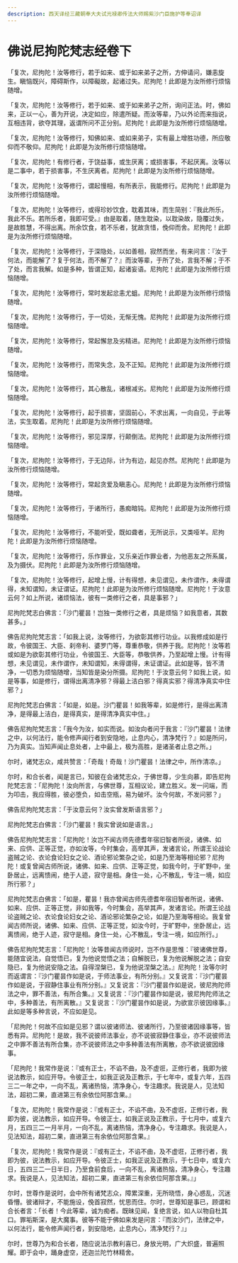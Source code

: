 ```yaml
---
description: 西天译经三藏朝奉大夫试光禄卿传法大师赐紫沙门臣施护等奉诏译
---
```


# 佛说尼拘陀梵志经卷下

「复次，尼拘陀！汝等修行，若于如来、或于如来弟子之所，方伸请问，嫌恚旋生。瞋恼既兴，障碍斯作，以障礙故，起诸过失。尼拘陀！此即是为汝所修行烦恼随增。

「复次，尼拘陀！汝等修行，若于如来、或于如来弟子之所，询问正法。时，佛如来，正以一心，善为开说，决定如应，除遣所疑。而汝等辈，乃以外论而来指说，互相违背，欲夺其理，返谓所问不正分别。尼拘陀！此即是为汝所修行烦恼随增。

「复次，尼拘陀！汝等修行，知佛如来、或如来弟子，实有最上增胜功德，所应敬仰而不敬仰。尼拘陀！此即是为汝所修行烦恼随增。

「复次，尼拘陀！有修行者，于饶益事，或生厌离；或损害事，不起厌离。汝等以是二事中，若于损害事，不生厌离者。尼拘陀！此即是为汝所修行烦恼随增。

「复次，尼拘陀！汝等修行，谓起慢相，有所表示，我能修行。尼拘陀！此即是为汝所修行烦恼随增。

「复次，尼拘陀！汝等修行，或得珍妙饮食，耽着其味，而生简别：『我此所乐，我此不乐。若所乐者，我即可受。』由是取着，随生耽染，以耽染故，隐覆过失，是故胜慧，不得出离。所余饮食，若不乐者，犹故贪惜，俛仰而舍。尼拘陀！此即是为汝所修行烦恼随增。

「复次，尼拘陀！汝等修行，于深隐处，以如善相，寂然而坐，有来问言：『汝于何法，而能解了？复于何法，而不解了？』而汝等辈，于所了处，言我不解；于不了处，而言我解。如是多种，皆谓正知，起诸妄语。尼拘陀！此即是为汝所修行烦恼随增。

「复次，尼拘陀！汝等修行，常时发起忿恚尤蛆。尼拘陀！此即是为汝所修行烦恼随增。

「复次，尼拘陀！汝等修行，于一切处，无惭无愧。尼拘陀！此即是为汝所修行烦恼随增。

「复次，尼拘陀！汝等修行，常起懈怠及劣精进。尼拘陀！此即是为汝所修行烦恼随增。

「复次，尼拘陀！汝等修行，而常失念，及不正知。尼拘陀！此即是为汝所修行烦恼随增。

「复次，尼拘陀！汝等修行，其心散乱，诸根减劣。尼拘陀！此即是为汝所修行烦恼随增。

「复次，尼拘陀！汝等修行，起于损害，坚固前心，不求出离，一向自见，于此等法，实生取着。尼拘陀！此即是为汝所修行烦恼随增。

「复次，尼拘陀！汝等修行，邪见深厚，行颠倒法。尼拘陀！此即是为汝所修行烦恼随增。

「复次，尼拘陀！汝等修行，于无边际，计为有边，起见亦然。尼拘陀！此即是为汝所修行烦恼随增。

「复次，尼拘陀！汝等修行，常起贪爱及瞋恚心。尼拘陀！此即是为汝所修行烦恼随增。

「复次，尼拘陀！汝等修行，于诸所行，愚痴暗钝。尼拘陀！此即是为汝所修行烦恼随增。

「复次，尼拘陀！汝等修行，不能听受，既如聋者，无所说示，又类哑羊。尼拘陀！此即是为汝所修行烦恼随增。

「复次，尼拘陀！汝等修行，乐作罪业，又乐亲近作罪业者，为他恶友之所系属，及为摄伏。尼拘陀！此即是为汝所修行烦恼随增。

「复次，尼拘陀！汝等修行，起增上慢，计有得想，未见谓见，未作谓作，未得谓得，未知谓知，未证谓证。尼拘陀！此即是为汝所修行烦恼随增。尼拘陀！于汝意云何？如上所说，诸烦恼法，彼有一类修行之者，具是事邪？」

尼拘陀梵志白佛言：「沙门瞿昙！岂独一类修行之者，具是烦恼？如我意者，其数甚多。」

佛告尼拘陀梵志言：「如我上说，汝等修行，为欲彰其修行功业。以我修成如是行故，令彼国王、大臣、刹帝利、婆罗门等，尊重恭敬，供养于我。尼拘陀！汝等若或如是为欲彰其修行功业，令彼国王、大臣等，恭敬供养，乃至起增上慢。计有得想，未见谓见，未作谓作，未知谓知，未得谓得，未证谓证。此如是等，皆不清净，一切悉为烦恼随增，当知皆是染分所摄。尼拘陀！于汝意云何？如我上说，如是等事，如是修行，谓得出离清净邪？得最上洁白邪？得真实邪？得清净真实中住邪？」

尼拘陀梵志白佛言：「如是，如是。沙门瞿昙！如我等辈，如是修行，是得出离清净，是得最上洁白，是得真实，是得清净真实中住。」

佛告尼拘陀梵志言：「我今为汝，如实而说。如汝向者问于我言：『沙门瞿昙！法律之中，以何法行，能令修声闻行者到安隐地，止息内心，清净梵行？』如是所问，乃为真实。当知声闻止息处者，上中最上，极为高胜，是诸圣者止息之所。」

尔时，诸梵志众，咸共赞言：「奇哉！奇哉！沙门瞿昙！法律之中，所作清凉。」

尔时，和合长者，闻是言已，知彼在会诸梵志众，于佛世尊，少生向慕，即告尼拘陀梵志言：「尼拘陀！汝向所言，与佛世尊，互相议论，建立胜义。发一问端，而为叩击，我应得胜，彼必堕负，如击空瓶，易为破坏。汝今何故，不发问邪？」

佛告尼拘陀梵志言：「于汝意云何？汝实曾发斯语言邪？」

尼拘陀梵志白佛言：「沙门瞿昙！我实曾说如是语言。」

佛告尼拘陀梵志言：「尼拘陀！汝岂不闻古师先德耆年宿旧智者所说，诸佛、如来、应供、正等正觉，亦如汝等，今时集会，高举其声，发诸言论，所谓王论战论盗贼之论、衣论食论妇女之论、酒论邪论繁杂之论，如是乃至海等相论邪？尼拘陀！或复曾闻古师所说，诸佛、如来、应供、正等正觉，如我今时，于旷野中，坐卧居止，远离愦闹，绝于人迹，寂守是相。身住一处，心不散乱，专注一境，如应所行邪？」

尼拘陀梵志白佛言：「如是，瞿昙！我亦曾闻古师先德耆年宿旧智者所说，诸佛、如来、应供、正等正觉，非如我等，今时集会，高举其声，发诸言论。所谓王论战论盗贼之论、衣论食论妇女之论、酒论邪论繁杂之论，如是乃至海等相论。我复曾闻古师所说，诸佛、如来、应供、正等正觉，如汝今时，于旷野中，坐卧居止，远离愦闹，绝于人迹，寂守是相。身住一处，心不散乱，专注一境，如应所行。」

佛告尼拘陀梵志言：「尼拘陀！汝等昔闻古师说时，岂不作是思惟：『彼诸佛世尊，能随宜说法，自觉悟已，复为他说觉悟之法；自解脱已，复为他说解脱之法；自安隐已，复为他说安隐之法。自得涅槃已，复为他说涅槃之法。』尼拘陀！汝等尔时而返谓言：『沙门瞿昙作如是说，于师法事业，有所分别。』又复说言：『沙门瞿昙作如是说，于寂静住事业有所分别。』又复说言：『沙门瞿昙作如是说，彼尼拘陀师法之中，罪不善法，有所合集。』又复说言：『沙门瞿昙作如是说，彼尼拘陀师法之中，多种善法，有所离散。』又复说言：『沙门瞿昙作如是说，为欲宣示彼因缘事。』此如是等多种言说，不应如是见。

「尼拘陀！何故不应如是见邪？谓以彼诸师法、彼诸所行，乃至彼诸因缘事等，皆悉有异。尼拘陀！是故，我不说彼师法事业，亦不说彼寂静住事业，亦不说彼师法之中罪不善法有所合集，亦不说彼师法之中多种善法有所离散，亦不欲说彼因缘事。

「尼拘陀！我常作是说：『或有正士，不谄不曲，及不虚诳，正修行者，我即为彼说法教示，如应开导。令彼正士，如我正说及正教示，于七年中，或复六年，五四三二一年之中，一向不乱，离诸热恼，清净身心，专注趣求。我说是人，见法知法，超初二果，直进第三有余依位阿那含果。』

「复次，尼拘陀！我常作是说：『或有正士，不谄不曲，及不虚诳，正修行者，我即为彼，说法教示，如应开导。令彼正士，如我正说及正教示，于七月中，或复六月，五四三二一月半月，一向不乱，离诸热恼，清净身心，专注趣求。我说是人，见法知法，超初二果，直进第三有余依位阿那含果。』

「复次，尼拘陀！我常作是说：『或有正士，不谄不曲，及不虚诳，正修行者，我即为彼，说法教示，如应开导。令彼正士，如我正说及正教示，于七日中，或复六日，五四三二一日半日，乃至食前食后，一向不乱，离诸热恼，清净身心，专注趣求。我说是人，见法知法，超初二果，直进第三有余依位阿那含果。』」

尔时，世尊作是说时，会中所有诸梵志众，障累深重，无所晓悟，身心惑乱，沉迷昏懵。彼诸辩才，不能施设，俛首寂然，忧思而住。尔时，世尊知是事已，顾谓和合长者言：「长者！今此等辈，诚为痴者。既昧见闻，复绝言说，如人以物自杜其口。罪垢斯深，是大魔事。彼等不能于佛如来发是问言：『而汝沙门，法律之中，以何法行，能令修声闻行者，到安隐地，止息内心，清净梵行？』」

尔时，世尊乃为和合长者，随应说法示教利喜已，身放光明，广大炽盛，普遍照耀。即于会中，踊身虚空，还迦兰陀竹林精舍。
